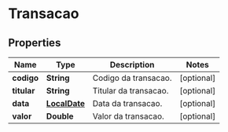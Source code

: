 
# Transacao

## Properties
Name | Type | Description | Notes
------------ | ------------- | ------------- | -------------
**codigo** | **String** | Codigo da transacao. |  [optional]
**titular** | **String** | Titular da transacao. |  [optional]
**data** | [**LocalDate**](LocalDate.md) | Data da transacao. |  [optional]
**valor** | **Double** | Valor da transacao. |  [optional]



